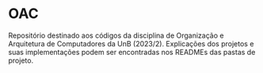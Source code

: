 # OAC
Repositório destinado aos códigos da disciplina de Organização e Arquitetura de Computadores da UnB (2023/2). Explicações dos projetos e suas implementações podem ser encontradas nos READMEs das pastas de projeto.
